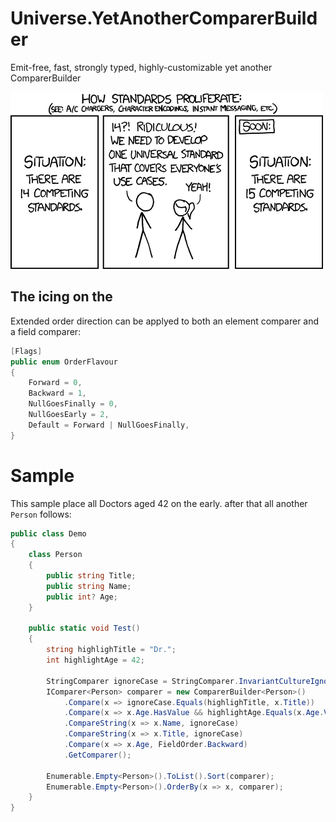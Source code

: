 # Universe.YetAnotherComparerBuilder
Emit-free, fast, strongly typed, highly-customizable yet another ComparerBuilder


<img src='images/yet-another-standard.png' width='500px' height='283px'></img>

## The icing on the
Extended order direction can be applyed to both an element comparer and a field comparer:
```csharp
[Flags]
public enum OrderFlavour
{
    Forward = 0,
    Backward = 1,
    NullGoesFinally = 0,
    NullGoesEarly = 2,
    Default = Forward | NullGoesFinally,
}
```

# Sample
This sample place all Doctors aged 42 on the early. after that all another `Person` follows:
```csharp
public class Demo
{
    class Person
    {
        public string Title;
        public string Name;
        public int? Age;
    }

    public static void Test()
    {
        string highlighTitle = "Dr.";
        int highlightAge = 42;

        StringComparer ignoreCase = StringComparer.InvariantCultureIgnoreCase;
        IComparer<Person> comparer = new ComparerBuilder<Person>()
            .Compare(x => ignoreCase.Equals(highlighTitle, x.Title))
            .Compare(x => x.Age.HasValue && highlightAge.Equals(x.Age.Value))
            .CompareString(x => x.Name, ignoreCase)
            .CompareString(x => x.Title, ignoreCase)
            .Compare(x => x.Age, FieldOrder.Backward)
            .GetComparer();

        Enumerable.Empty<Person>().ToList().Sort(comparer);
        Enumerable.Empty<Person>().OrderBy(x => x, comparer);
    }
}
```
